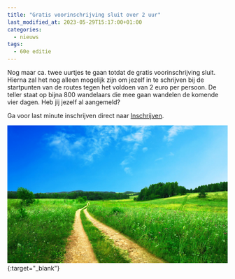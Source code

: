 ```yaml
---
title: "Gratis voorinschrijving sluit over 2 uur"
last_modified_at: 2023-05-29T15:17:00+01:00
categories:
  - nieuws
tags:
  - 60e editie
---
```


Nog maar ca. twee uurtjes te gaan totdat de gratis voorinschrijving sluit. Hierna zal het nog alleen mogelijk zijn om jezelf in te schrijven bij de startpunten van de routes tegen het voldoen van 2 euro per persoon. De teller staat op bijna 800 wandelaars die mee gaan wandelen de komende vier dagen. Heb jij jezelf al aangemeld?

Ga voor last minute inschrijven direct naar [Inschrijven](/inschrijven).  
  
[![Voorinschrijving sluit bijna](/assets/images/news/2023/almostclosed.png)](/inschrijven){:target="_blank"}
